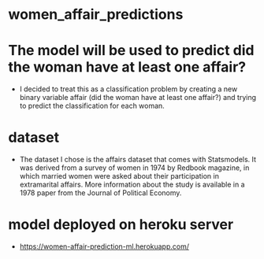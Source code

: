 # women_affair_predictions
# The model will be used to predict did the woman have at least one affair?

* I decided to treat this as a classification problem by creating a new binary variable affair (did the woman have at least one affair?) and trying to predict the classification for each woman.

# dataset
* The dataset I chose is the affairs dataset that comes with Statsmodels. It was derived from a survey of women in 1974 by Redbook magazine, in which married women were asked about their participation in extramarital affairs. More information about the study is available in a 1978 paper from the Journal of Political Economy.


# model deployed on heroku server
* https://women-affair-prediction-ml.herokuapp.com/
